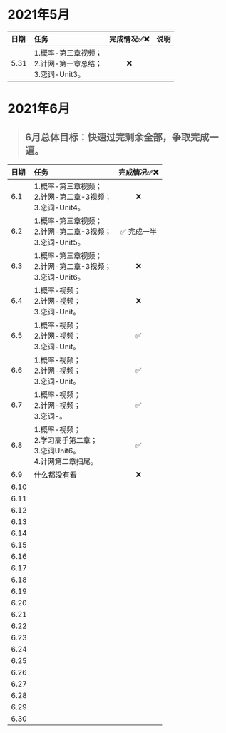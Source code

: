 # 2021年5月

| 日期 | 任务                                                         | 完成情况✅❌ | 说明 |
| :--- | :----------------------------------------------------------- | :--------: | :--: |
| 5.31 | 1.概率-第三章视频；<br />2.计网-第一章总结；<br />3.恋词-Unit3。 |     ❌      |      |

# 2021年6月

> ## 6月总体目标：快速过完剩余全部，争取完成一遍。

| 日期 | 任务                                                         | 完成情况✅❌ |
| :--- | :----------------------------------------------------------- | :--------: |
| 6.1  | 1.概率-第三章视频；<br />2.计网-第二章-3视频；<br />3.恋词-Unit4。 |     ❌      |
| 6.2  | 1.概率-第三章视频；<br />2.计网-第二章-3视频；<br />3.恋词-Unit5。 | ✅ 完成一半 |
| 6.3  | 1.概率-第三章视频；<br />2.计网-第二章-3视频；<br />3.恋词-Unit6。 |     ❌      |
| 6.4  | 1.概率-视频；<br />2.计网-视频；<br />3.恋词-Unit。          |     ❌      |
| 6.5  | 1.概率-视频；<br />2.计网-视频；<br />3.恋词-Unit。          |     ✅      |
| 6.6  | 1.概率-视频；<br />2.计网-视频；<br />3.恋词-Unit。          |     ✅      |
| 6.7  | 1.概率-视频；<br />2.计网-视频；<br />3.恋词-。              |     ✅      |
| 6.8  | 1.概率-视频；<br />2.学习高手第二章；<br />3.恋词Unit6。<br />4.计网第二章扫尾。 |     ✅      |
| 6.9  | 什么都没有看                                                 |     ❌      |
| 6.10 |                                                              |            |
| 6.11 |                                                              |            |
| 6.12 |                                                              |            |
| 6.13 |                                                              |            |
| 6.14 |                                                              |            |
| 6.15 |                                                              |            |
| 6.16 |                                                              |            |
| 6.17 |                                                              |            |
| 6.18 |                                                              |            |
| 6.19 |                                                              |            |
| 6.20 |                                                              |            |
| 6.21 |                                                              |            |
| 6.22 |                                                              |            |
| 6.23 |                                                              |            |
| 6.24 |                                                              |            |
| 6.25 |                                                              |            |
| 6.26 |                                                              |            |
| 6.27 |                                                              |            |
| 6.28 |                                                              |            |
| 6.29 |                                                              |            |
| 6.30 |                                                              |            |

